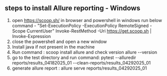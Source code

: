  ## steps to install Allure reporting - Windows 

1. open https://scoop.sh/ in browser and powershell in windows run below command - "Set-ExecutionPolicy -ExecutionPolicy RemoteSigned -Scope CurrentUser"
Invoke-RestMethod -Uri https://get.scoop.sh | Invoke-Expression 
2. close the powershell and open a new window 
3. Install java if not present in  the machine
4. Run command : scoop install allure and check version allure --version
5. go to the test directory and run command: pytest --alluredir reports/results_04182025_01 --clean-reports/results_04292025_01
6. generate allure report : allure serve reports/results_04292025_01